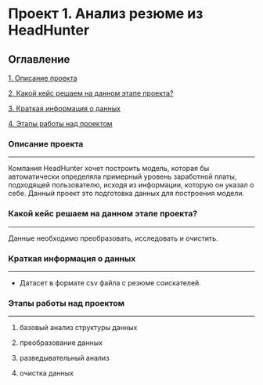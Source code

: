 # Проект 1. Анализ резюме из HeadHunter

## Оглавление
[1. Описание проекта](https://github.com/Aduardrud/my_data/blob/main/project_1/README.md#Описание-проекта)

[2. Какой кейс решаем на данном этапе проекта?](https://github.com/Aduardrud/my_data/blob/main/project_1/README.md#Какой-кейс-решаем)

[3. Краткая информация о данных](https://github.com/Aduardrud/my_data/blob/main/project_1/README.md#Краткая-информация-о-данных)

[4. Этапы работы над проектом](https://github.com/Aduardrud/my_data/blob/main/project_1/README.md#Этапы-работы-над-проектом)



### Описание проекта
*******
Компания HeadHunter хочет построить модель, которая бы автоматически определяла примерный уровень заработной платы, подходящей пользователю, исходя из информации, которую он указал о себе. Данный проект это подготовка данных для построения модели.
  
### Какой кейс решаем на данном этапе проекта?
*******
Данные необходимо преобразовать, исследовать и очистить.

### Краткая информация о данных
*******
- Датасет в формате csv файла с резюме соискателей.

### Этапы работы над проектом
*******
1. базовый анализ структуры данных

2. преобразование данных

3. разведывательный анализ

4. очистка данных